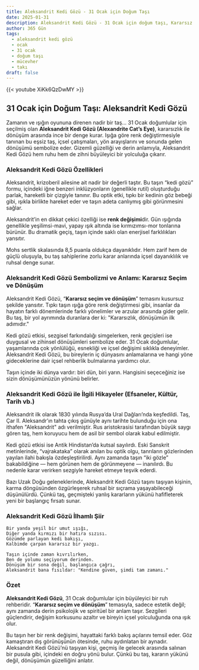 ```yaml
---
title: Aleksandrit Kedi Gözü - 31 Ocak için Doğum Taşı
date: 2025-01-31
description: Aleksandrit Kedi Gözü - 31 Ocak için doğum taşı, Kararsız seçim ve dönüşüm sembolü. Bu özel taşın derin anlamını öğrenin.
author: 365 Gün
tags:
  - aleksandrit kedi gözü
  - ocak
  - 31 ocak
  - doğum taşı
  - mücevher
  - takı
draft: false
---
```


{{< youtube XiKk6QzDwMY >}}

## 31 Ocak için Doğum Taşı: Aleksandrit Kedi Gözü

Zamanın ve ışığın oyununa direnen nadir bir taş… 31 Ocak doğumlular için seçilmiş olan **Aleksandrit Kedi Gözü (Alexandrite Cat’s Eye)**, kararsızlık ile dönüşüm arasında ince bir denge kurar. Işığa göre renk değiştirmesiyle tanınan bu eşsiz taş, içsel çatışmaları, yön arayışlarını ve sonunda gelen dönüşümü sembolize eder. Gizemli güzelliği ve derin anlamıyla, Aleksandrit Kedi Gözü hem ruhu hem de zihni büyüleyici bir yolculuğa çıkarır.

### Aleksandrit Kedi Gözü Özellikleri

Aleksandrit, krizoberil ailesine ait nadir bir değerli taştır. Bu taşın “kedi gözü” formu, içindeki iğne benzeri inklüzyonların (genellikle rutil) oluşturduğu parlak, hareketli bir çizgiyle tanınır. Bu optik etki, tıpkı bir kedinin göz bebeği gibi, ışıkla birlikte hareket eder ve taşın adeta canlıymış gibi görünmesini sağlar.

Aleksandrit’in en dikkat çekici özelliği ise **renk değişimi**dir. Gün ışığında genellikle yeşilimsi-mavi, yapay ışık altında ise kırmızımsı-mor tonlarına bürünür. Bu dramatik geçiş, taşın içinde saklı olan enerjisel farklılıkları yansıtır.

Mohs sertlik skalasında 8,5 puanla oldukça dayanıklıdır. Hem zarif hem de güçlü oluşuyla, bu taş sahiplerine zorlu karar anlarında içsel dayanıklılık ve ruhsal denge sunar.

### Aleksandrit Kedi Gözü Sembolizmi ve Anlamı: Kararsız Seçim ve Dönüşüm

Aleksandrit Kedi Gözü, “**Kararsız seçim ve dönüşüm**” temasını kusursuz şekilde yansıtır. Tıpkı taşın ışığa göre renk değiştirmesi gibi, insanlar da hayatın farklı dönemlerinde farklı yönelimler ve arzular arasında gider gelir. Bu taş, bir yol ayrımında duranlara der ki: "Kararsızlık, dönüşümün ilk adımıdır."

Kedi gözü etkisi, sezgisel farkındalığı simgelerken, renk geçişleri ise duygusal ve zihinsel dönüşümleri sembolize eder. 31 Ocak doğumlular, yaşamlarında çok yönlülüğü, esnekliği ve içsel değişimi sıklıkla deneyimler. Aleksandrit Kedi Gözü, bu bireylerin iç dünyasını anlamalarına ve hangi yöne gideceklerine dair içsel rehberlik bulmalarına yardımcı olur.

Taşın içinde iki dünya vardır: biri dün, biri yarın. Hangisini seçeceğiniz ise sizin dönüşümünüzün yönünü belirler.

### Aleksandrit Kedi Gözü ile İlgili Hikayeler (Efsaneler, Kültür, Tarih vb.)

Aleksandrit ilk olarak 1830 yılında Rusya’da Ural Dağları’nda keşfedildi. Taş, Çar II. Aleksandr’ın tahta çıkış günüyle aynı tarihte bulunduğu için ona ithafen "Aleksandrit" adı verilmiştir. Rus aristokrasisi tarafından büyük saygı gören taş, hem koruyucu hem de asil bir sembol olarak kabul edilmiştir.

Kedi gözü etkisi ise Antik Hindistan’da kutsal sayılırdı. Eski Sanskrit metinlerinde, “vajrakataka” olarak anılan bu optik olgu, tanrıların gözlerinden yayılan ilahi bakışla özdeşleştirilirdi. Aynı zamanda taşın “iki gözle” bakabildiğine — hem görünen hem de görünmeyene — inanılırdı. Bu nedenle karar verirken sezgiyle hareket etmeye teşvik ederdi.

Bazı Uzak Doğu geleneklerinde, Aleksandrit Kedi Gözü taşını taşıyan kişinin, karma döngüsünden özgürleşerek ruhsal bir sıçrama yaşayabileceği düşünülürdü. Çünkü taş, geçmişteki yanlış kararların yükünü hafifleterek yeni bir başlangıç fırsatı sunar.

### Aleksandrit Kedi Gözü İlhamlı Şiir

```
Bir yanda yeşil bir umut ışığı,
Diğer yanda kırmızı bir hatıra sızısı.
Gözümde parlayan kedi bakışı,
Kalbimde çarpan kararsız bir yazgı.

Taşın içinde zaman kıvrılırken,
Ben de yolumu seçiyorum derinden.
Dönüşüm bir sona değil, başlangıca çağrı,
Aleksandrit bana fısıldar: "Kendine güven, şimdi tam zamanı."
```

### Özet

**Aleksandrit Kedi Gözü**, 31 Ocak doğumlular için büyüleyici bir ruh rehberidir. “**Kararsız seçim ve dönüşüm**” temasıyla, sadece estetik değil; aynı zamanda derin psikolojik ve spiritüel bir anlam taşır. Sezgileri güçlendirir, değişim korkusunu azaltır ve bireyin içsel yolculuğunda ona ışık olur.

Bu taşın her bir renk değişimi, hayattaki farklı bakış açılarını temsil eder. Göz kamaştıran dış görünüşünün ötesinde, ruhu aydınlatan bir aynadır. Aleksandrit Kedi Gözü’nü taşıyan kişi, geçmiş ile gelecek arasında salınan bir pusula gibi, içindeki en doğru yönü bulur. Çünkü bu taş, kararın yükünü değil, dönüşümün güzelliğini anlatır.